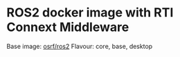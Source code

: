 # ROS2 docker image with RTI Connext Middleware
Base image: [osrf/ros2](https://hub.docker.com/r/osrf/ros2/)
Flavour: core, base, desktop
